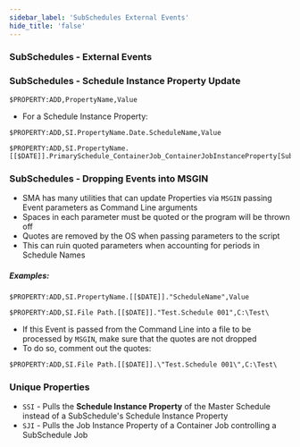 ```yaml
---
sidebar_label: 'SubSchedules External Events'
hide_title: 'false'
---
```


### SubSchedules - External Events

### SubSchedules - Schedule Instance Property Update

```$PROPERTY:ADD,PropertyName,Value```

* For a Schedule Instance Property:

```$PROPERTY:ADD,SI.PropertyName.Date.ScheduleName,Value```

```
$PROPERTY:ADD,SI.PropertyName.[[$DATE]].PrimarySchedule_ContainerJob_ContainerJobInstanceProperty[SubScheduleName]_ContainerJob2_ContainerJob2Instance[SubSchedule2Name],Value
```

### SubSchedules - Dropping Events into MSGIN

* SMA has many utilities that can update Properties via ```MSGIN``` passing Event parameters as Command Line arguments
* Spaces in each parameter must be quoted or the program will be thrown off
* Quotes are removed by the OS when passing parameters to the script
* This can ruin quoted parameters when accounting for periods in Schedule Names

##### Examples:

```$PROPERTY:ADD,SI.PropertyName.[[$DATE]]."ScheduleName",Value```

```$PROPERTY:ADD,SI.File Path.[[$DATE]]."Test.Schedule 001",C:\Test\```

* If this Event is passed from the Command Line into a file to be processed by ```MSGIN```, make sure that the quotes are not dropped
* To do so, comment out the quotes:

```$PROPERTY:ADD,SI.File Path.[[$DATE]].\"Test.Schedule 001\",C:\Test\```

### Unique Properties

* ```SSI``` - Pulls the **Schedule Instance Property** of the Master Schedule instead of a SubSchedule's Schedule Instance Property
* ```SJI``` - Pulls the Job Instance Property of a Container Job controlling a SubSchedule Job